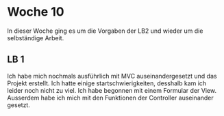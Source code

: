 # Woche 10

In dieser Woche ging es um die Vorgaben der LB2 und wieder um die selbständige Arbeit.

## LB 1

Ich habe mich nochmals ausführlich mit MVC auseinandergesetzt und das Projekt erstellt. Ich hatte einige startschwierigkeiten, desshalb kam ich leider noch nicht zu viel. Ich habe begonnen mit einem Formular der View. Ausserdem habe ich mich mit den Funktionen der Controller auseinander gesetzt.
